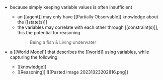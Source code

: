 - because simply keeping variable values is often insufficient
	- an [[agent]] may only have [[Partially Observable]] knowledge about the [[state(s)]]
	- the variables may correlate with each other through [[constraint(s)]], this the potential for reasoning
		>Being a fish & Living underwater

- a [[World Model]] that describes the [[world]] using variables, while capturing the following:
	- [[knowledge]]
	- [[Reasoning]]
![[Pasted image 20231023202816.png]]